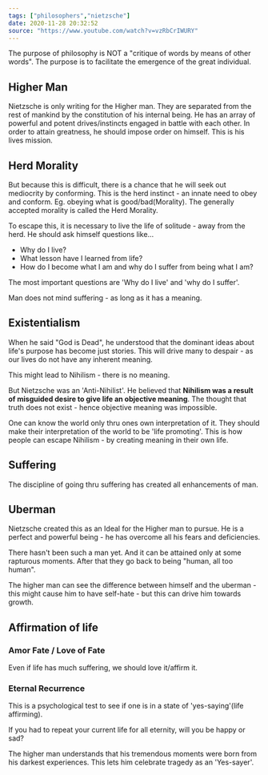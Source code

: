 ```yaml
---
tags: ["philosophers","nietzsche"]
date: 2020-11-28 20:32:52
source: "https://www.youtube.com/watch?v=vzRbCrIWURY"
---
```


The purpose of philosophy is NOT a "critique of words by means of other words". The purpose is to facilitate the emergence of the great individual.

## Higher Man

Nietzsche is only writing for the Higher man. They are separated from the rest of mankind by the constitution of his internal being. He has an array of powerful and potent drives/instincts engaged in battle with each other. In order to attain greatness, he should impose order on himself. This is his lives mission. 

## Herd Morality

But because this is difficult, there is a chance that he will seek out mediocrity by conforming. This is the herd instinct - an innate need to obey and conform. Eg. obeying what is good/bad(Morality). The generally accepted morality is called the Herd Morality.

To escape this, it is necessary to live the life of solitude - away from the herd. He should ask himself questions like...

- Why do I live?
- What lesson have I learned from life?
- How do I become what I am and why do I suffer from being what I am?

The most important questions are 'Why do I live' and 'why do I suffer'.

Man does not mind suffering - as long as it has a meaning.

## Existentialism

When he said "God is Dead", he understood that the dominant ideas about life's purpose has become just stories. This will drive many to despair - as our lives do not have any inherent meaning. 

This might lead to Nihilism - there is no meaning.

But Nietzsche was an 'Anti-Nihilist'. He believed that **Nihilism was a result of misguided desire to give life an objective meaning**. The thought that truth does not exist - hence objective meaning was impossible. 

One can know the world only thru ones own interpretation of it. They should make their interpretation of the world to be 'life promoting'. This is how people can escape Nihilism - by creating meaning in their own life.

## Suffering

The discipline of going thru suffering has created all enhancements of man. 

## Uberman

Nietzsche created this as an Ideal for the Higher man to pursue. He is a perfect and powerful being - he has overcome all his fears and deficiencies. 

There hasn't been such a man yet. And it can be attained only at some rapturous moments. After that they go back to being "human, all too human".

The higher man can see the difference between himself and the uberman - this might cause him to have self-hate - but this can drive him towards growth.

## Affirmation of life

### Amor Fate / Love of Fate

Even if life has much suffering, we should love it/affirm it.

### Eternal Recurrence

This is a psychological test to see if one is in a state of 'yes-saying'(life affirming).

If you had to repeat your current life for all eternity, will you be happy or sad?

The higher man understands that his tremendous moments were born from his darkest experiences. This lets him celebrate tragedy as an 'Yes-sayer'.


